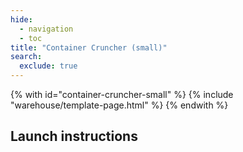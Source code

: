 ```yaml
---
hide:
  - navigation
  - toc 
title: "Container Cruncher (small)"
search:
  exclude: true
---
```


{% with id="container-cruncher-small" %}
  {% include "warehouse/template-page.html" %}
{% endwith %}

## Launch instructions
